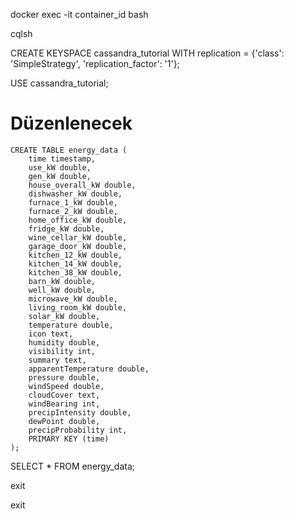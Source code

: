 docker exec -it container_id bash

cqlsh

CREATE KEYSPACE cassandra_tutorial WITH replication = {'class': 'SimpleStrategy', 'replication_factor': '1'};

USE cassandra_tutorial;

# Düzenlenecek

    CREATE TABLE energy_data (
        time timestamp,
        use_kW double,
        gen_kW double,
        house_overall_kW double,
        dishwasher_kW double,
        furnace_1_kW double,
        furnace_2_kW double,
        home_office_kW double,
        fridge_kW double,
        wine_cellar_kW double,
        garage_door_kW double,
        kitchen_12_kW double,
        kitchen_14_kW double,
        kitchen_38_kW double,
        barn_kW double,
        well_kW double,
        microwave_kW double,
        living_room_kW double,
        solar_kW double,
        temperature double,
        icon text,
        humidity double,
        visibility int,
        summary text,
        apparentTemperature double,
        pressure double,
        windSpeed double,
        cloudCover text,
        windBearing int,
        precipIntensity double,
        dewPoint double,
        precipProbability int,
        PRIMARY KEY (time)
    );




SELECT * FROM energy_data;

exit

exit
